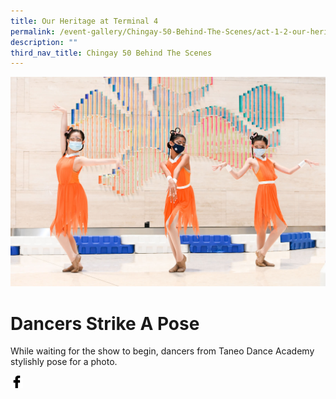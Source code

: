 ```yaml
---
title: Our Heritage at Terminal 4
permalink: /event-gallery/Chingay-50-Behind-The-Scenes/act-1-2-our-heritage-at-terminal-4
description: ""
third_nav_title: Chingay 50 Behind The Scenes
---
```

![Act 1.2 Our Heritage at Terminal 4](/images/Event%20Gallery/Behind%20The%20Scenes/Act%202%20Butterfly%20Girls-01.jpg)

# **Dancers Strike A Pose**
While waiting for the show to begin, dancers from Taneo Dance Academy stylishly pose for a photo.

<a href="http://www.facebook.com/sharer.php?u=http://www.chingay.gov.sg/image/event-gallery/act-2-buttery-girls-at-terminal-4" style="float:left;">
	<img src="/images/facebook.png" style="width:auto;height:20px;">
</a>